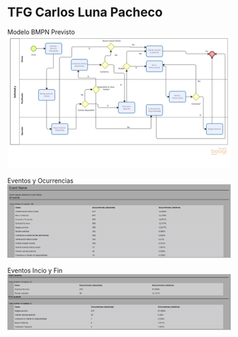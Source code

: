 # TFG Carlos Luna Pacheco

Modelo BMPN Previsto ![BMPN Modelo previsto](https://github.com/calupa/TFG/blob/7a3e6d584087e981e7a8a0134be5615dc0907338/BPMN.png)
<br><br> Eventos y Ocurrencias ![Eventos y Ocurrencias](https://github.com/calupa/TFG/blob/57b6aa2317b7dac6ae2b51e876df76c8e59b05bb/eventosOcurrencia.png)
<br><br> Eventos Incio y Fin ![Eventos de Inicio y Fin](https://github.com/calupa/TFG/blob/77a9fdc4228d31b4ac5c6793e30fffb4bfd50d19/EventosInicioFin.png)
